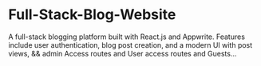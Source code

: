 # Full-Stack-Blog-Website
A full-stack blogging platform built with React.js and Appwrite. Features include user authentication, blog post creation, and a modern UI with  post views, &amp;&amp; admin Access routes and User access routes and Guests...
